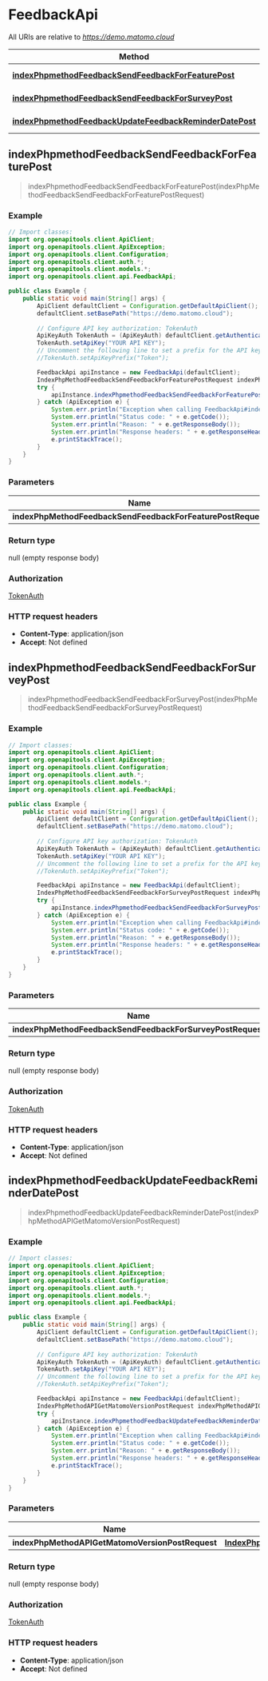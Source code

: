 # FeedbackApi

All URIs are relative to *https://demo.matomo.cloud*

| Method | HTTP request | Description |
|------------- | ------------- | -------------|
| [**indexPhpmethodFeedbackSendFeedbackForFeaturePost**](FeedbackApi.md#indexPhpmethodFeedbackSendFeedbackForFeaturePost) | **POST** /index.php?method&#x3D;Feedback.sendFeedbackForFeature |  |
| [**indexPhpmethodFeedbackSendFeedbackForSurveyPost**](FeedbackApi.md#indexPhpmethodFeedbackSendFeedbackForSurveyPost) | **POST** /index.php?method&#x3D;Feedback.sendFeedbackForSurvey |  |
| [**indexPhpmethodFeedbackUpdateFeedbackReminderDatePost**](FeedbackApi.md#indexPhpmethodFeedbackUpdateFeedbackReminderDatePost) | **POST** /index.php?method&#x3D;Feedback.updateFeedbackReminderDate |  |



## indexPhpmethodFeedbackSendFeedbackForFeaturePost

> indexPhpmethodFeedbackSendFeedbackForFeaturePost(indexPhpMethodFeedbackSendFeedbackForFeaturePostRequest)



### Example

```java
// Import classes:
import org.openapitools.client.ApiClient;
import org.openapitools.client.ApiException;
import org.openapitools.client.Configuration;
import org.openapitools.client.auth.*;
import org.openapitools.client.models.*;
import org.openapitools.client.api.FeedbackApi;

public class Example {
    public static void main(String[] args) {
        ApiClient defaultClient = Configuration.getDefaultApiClient();
        defaultClient.setBasePath("https://demo.matomo.cloud");
        
        // Configure API key authorization: TokenAuth
        ApiKeyAuth TokenAuth = (ApiKeyAuth) defaultClient.getAuthentication("TokenAuth");
        TokenAuth.setApiKey("YOUR API KEY");
        // Uncomment the following line to set a prefix for the API key, e.g. "Token" (defaults to null)
        //TokenAuth.setApiKeyPrefix("Token");

        FeedbackApi apiInstance = new FeedbackApi(defaultClient);
        IndexPhpMethodFeedbackSendFeedbackForFeaturePostRequest indexPhpMethodFeedbackSendFeedbackForFeaturePostRequest = new IndexPhpMethodFeedbackSendFeedbackForFeaturePostRequest(); // IndexPhpMethodFeedbackSendFeedbackForFeaturePostRequest | 
        try {
            apiInstance.indexPhpmethodFeedbackSendFeedbackForFeaturePost(indexPhpMethodFeedbackSendFeedbackForFeaturePostRequest);
        } catch (ApiException e) {
            System.err.println("Exception when calling FeedbackApi#indexPhpmethodFeedbackSendFeedbackForFeaturePost");
            System.err.println("Status code: " + e.getCode());
            System.err.println("Reason: " + e.getResponseBody());
            System.err.println("Response headers: " + e.getResponseHeaders());
            e.printStackTrace();
        }
    }
}
```

### Parameters


| Name | Type | Description  | Notes |
|------------- | ------------- | ------------- | -------------|
| **indexPhpMethodFeedbackSendFeedbackForFeaturePostRequest** | [**IndexPhpMethodFeedbackSendFeedbackForFeaturePostRequest**](IndexPhpMethodFeedbackSendFeedbackForFeaturePostRequest.md)|  | [optional] |

### Return type

null (empty response body)

### Authorization

[TokenAuth](../README.md#TokenAuth)

### HTTP request headers

- **Content-Type**: application/json
- **Accept**: Not defined



## indexPhpmethodFeedbackSendFeedbackForSurveyPost

> indexPhpmethodFeedbackSendFeedbackForSurveyPost(indexPhpMethodFeedbackSendFeedbackForSurveyPostRequest)



### Example

```java
// Import classes:
import org.openapitools.client.ApiClient;
import org.openapitools.client.ApiException;
import org.openapitools.client.Configuration;
import org.openapitools.client.auth.*;
import org.openapitools.client.models.*;
import org.openapitools.client.api.FeedbackApi;

public class Example {
    public static void main(String[] args) {
        ApiClient defaultClient = Configuration.getDefaultApiClient();
        defaultClient.setBasePath("https://demo.matomo.cloud");
        
        // Configure API key authorization: TokenAuth
        ApiKeyAuth TokenAuth = (ApiKeyAuth) defaultClient.getAuthentication("TokenAuth");
        TokenAuth.setApiKey("YOUR API KEY");
        // Uncomment the following line to set a prefix for the API key, e.g. "Token" (defaults to null)
        //TokenAuth.setApiKeyPrefix("Token");

        FeedbackApi apiInstance = new FeedbackApi(defaultClient);
        IndexPhpMethodFeedbackSendFeedbackForSurveyPostRequest indexPhpMethodFeedbackSendFeedbackForSurveyPostRequest = new IndexPhpMethodFeedbackSendFeedbackForSurveyPostRequest(); // IndexPhpMethodFeedbackSendFeedbackForSurveyPostRequest | 
        try {
            apiInstance.indexPhpmethodFeedbackSendFeedbackForSurveyPost(indexPhpMethodFeedbackSendFeedbackForSurveyPostRequest);
        } catch (ApiException e) {
            System.err.println("Exception when calling FeedbackApi#indexPhpmethodFeedbackSendFeedbackForSurveyPost");
            System.err.println("Status code: " + e.getCode());
            System.err.println("Reason: " + e.getResponseBody());
            System.err.println("Response headers: " + e.getResponseHeaders());
            e.printStackTrace();
        }
    }
}
```

### Parameters


| Name | Type | Description  | Notes |
|------------- | ------------- | ------------- | -------------|
| **indexPhpMethodFeedbackSendFeedbackForSurveyPostRequest** | [**IndexPhpMethodFeedbackSendFeedbackForSurveyPostRequest**](IndexPhpMethodFeedbackSendFeedbackForSurveyPostRequest.md)|  | [optional] |

### Return type

null (empty response body)

### Authorization

[TokenAuth](../README.md#TokenAuth)

### HTTP request headers

- **Content-Type**: application/json
- **Accept**: Not defined



## indexPhpmethodFeedbackUpdateFeedbackReminderDatePost

> indexPhpmethodFeedbackUpdateFeedbackReminderDatePost(indexPhpMethodAPIGetMatomoVersionPostRequest)



### Example

```java
// Import classes:
import org.openapitools.client.ApiClient;
import org.openapitools.client.ApiException;
import org.openapitools.client.Configuration;
import org.openapitools.client.auth.*;
import org.openapitools.client.models.*;
import org.openapitools.client.api.FeedbackApi;

public class Example {
    public static void main(String[] args) {
        ApiClient defaultClient = Configuration.getDefaultApiClient();
        defaultClient.setBasePath("https://demo.matomo.cloud");
        
        // Configure API key authorization: TokenAuth
        ApiKeyAuth TokenAuth = (ApiKeyAuth) defaultClient.getAuthentication("TokenAuth");
        TokenAuth.setApiKey("YOUR API KEY");
        // Uncomment the following line to set a prefix for the API key, e.g. "Token" (defaults to null)
        //TokenAuth.setApiKeyPrefix("Token");

        FeedbackApi apiInstance = new FeedbackApi(defaultClient);
        IndexPhpMethodAPIGetMatomoVersionPostRequest indexPhpMethodAPIGetMatomoVersionPostRequest = new IndexPhpMethodAPIGetMatomoVersionPostRequest(); // IndexPhpMethodAPIGetMatomoVersionPostRequest | 
        try {
            apiInstance.indexPhpmethodFeedbackUpdateFeedbackReminderDatePost(indexPhpMethodAPIGetMatomoVersionPostRequest);
        } catch (ApiException e) {
            System.err.println("Exception when calling FeedbackApi#indexPhpmethodFeedbackUpdateFeedbackReminderDatePost");
            System.err.println("Status code: " + e.getCode());
            System.err.println("Reason: " + e.getResponseBody());
            System.err.println("Response headers: " + e.getResponseHeaders());
            e.printStackTrace();
        }
    }
}
```

### Parameters


| Name | Type | Description  | Notes |
|------------- | ------------- | ------------- | -------------|
| **indexPhpMethodAPIGetMatomoVersionPostRequest** | [**IndexPhpMethodAPIGetMatomoVersionPostRequest**](IndexPhpMethodAPIGetMatomoVersionPostRequest.md)|  | [optional] |

### Return type

null (empty response body)

### Authorization

[TokenAuth](../README.md#TokenAuth)

### HTTP request headers

- **Content-Type**: application/json
- **Accept**: Not defined


